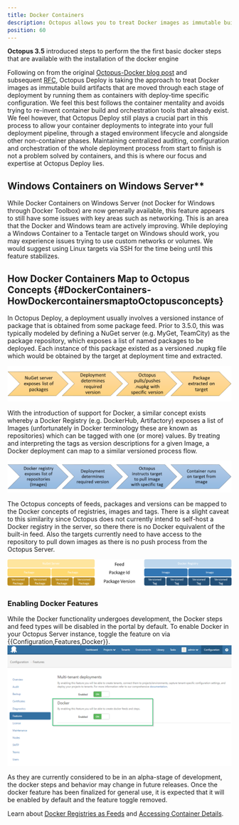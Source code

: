 ```yaml
---
title: Docker Containers
description: Octopus allows you to treat Docker images as immutable build artifacts that are moved through each stage of deployment by running them as containers with deploy-time specific configuration.
position: 60
---
```


**Octopus 3.5** introduced steps to perform the the first basic docker steps that are available with the installation of the docker engine

Following on from the original [Octopus-Docker blog post](https://octopus.com/blog/docker-windows-octopus) and subsequent [RFC](https://octopus.com/blog/rfc-docker-integration), Octopus Deploy is taking the approach to treat Docker images as immutable build artifacts that are moved through each stage of deployment by running them as containers with deploy-time specific configuration. We feel this best follows the container mentality and avoids trying to re-invent container build and orchestration tools that already exist. We feel however, that Octopus Deploy still plays a crucial part in this process to allow your container deployments to integrate into your full deployment pipeline, through a staged environment lifecycle and alongside other non-container phases. Maintaining centralized auditing, configuration and orchestration of the whole deployment process from start to finish is not a problem solved by containers, and this is where our focus and expertise at Octopus Deploy lies.

## Windows Containers on Windows Server**
While Docker Containers on Windows Server (not Docker for Windows through Docker Toolbox) are now generally available, this feature appears to still have some issues with key areas such as networking. This is an area that the Docker and Windows team are actively improving. While deploying a Windows Container to a Tentacle target on Windows should work, you may experience issues trying to use custom networks or volumes. We would suggest using Linux targets via SSH for the time being until this feature stabilizes.

## How Docker Containers Map to Octopus Concepts {#DockerContainers-HowDockercontainersmaptoOctopusconcepts}

In Octopus Deploy, a deployment usually involves a versioned instance of package that is obtained from some package feed. Prior to 3.5.0, this was typically modeled by defining a NuGet server (e.g. MyGet, TeamCity) as the package repository, which exposes a list of named packages to be deployed. Each instance of this package existed as a versioned .nupkg file which would be obtained by the target at deployment time and extracted.

![](/docs/images/5670982/5865809.png "width=500")

With the introduction of support for Docker, a similar concept exists whereby a Docker Registry (e.g. DockerHub, Artifactory) exposes a list of Images (unfortunately in Docker terminology these are known as repositories) which can be tagged with one (or more) values. By treating and interpreting the tags as version descriptions for a given Image, a Docker deployment can map to a similar versioned process flow.

![](/docs/images/5670982/5865811.png "width=500")

The Octopus concepts of feeds, packages and versions can be mapped to the Docker concepts of registries, images and tags. There is a slight caveat to this similarity since Octopus does not currently intend to self-host a Docker registry in the server, so there there is no Docker equivalent of the built-in feed. Also the targets currently need to have access to the repository to pull down images as there is no push process from the Octopus Server.

![](/docs/images/5670982/5865808.png)

### Enabling Docker Features
While the Docker functionality undergoes development, the Docker steps and feed types will be disabled in the portal by default. To enable Docker in your Octopus Server instance, toggle the feature on via {{Configuration,Features,Docker}}.
![](/docs/images/5670982/5865815.png "width=500")

As they are currently considered to be in an alpha-stage of development, the docker steps and behavior may change in future releases. Once the docker feature has been finalized for general use, it is expected that it will be enabled by default and the feature toggle removed.

Learn about [Docker Registries as Feeds](/docs/packaging-applications/package-repositories/docker-registries/index.md) and [Accessing Container Details](/docs/deployment-examples/docker-containers/accessing-container-details.md).
